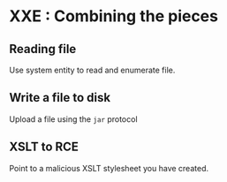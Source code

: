# XXE : Combining the pieces

## Reading file

Use system entity to read and enumerate file.

## Write a file to disk

Upload a file using the `jar` protocol

## XSLT to RCE

Point to a malicious XSLT stylesheet you have created.
